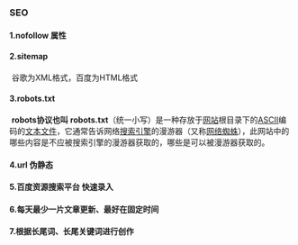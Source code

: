 ### SEO

#### 1.nofollow 属性

#### 2.sitemap

​	谷歌为XML格式，百度为HTML格式

#### 3.robots.txt

​		**robots协议也叫** **robots.txt**（统一小写）是一种存放于[网站](https://baike.baidu.com/item/网站)根目录下的[ASCII](https://baike.baidu.com/item/ASCII)编码的[文本文件](https://baike.baidu.com/item/文本文件)，它通常告诉网络[搜索引擎](https://baike.baidu.com/item/搜索引擎)的漫游器（又称[网络蜘蛛](https://baike.baidu.com/item/网络蜘蛛)），此网站中的哪些内容是不应被搜索引擎的漫游器获取的，哪些是可以被漫游器获取的。

#### 4.url 伪静态

#### 5.百度资源搜索平台 快速录入

#### 6.每天最少一片文章更新、最好在固定时间

#### 7.根据长尾词、长尾关键词进行创作

